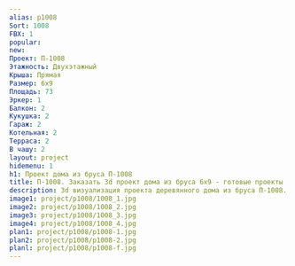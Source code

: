 ```yaml
---
alias: p1008
Sort: 1008
FBX: 1
popular: 
new: 
Проект: П-1008
Этажность: Двухэтажный
Крыша: Прямая
Размер: 6х9
Площадь: 73
Эркер: 1
Балкон: 2
Кукушка: 2
Гараж: 2
Котельная: 2
Терраса: 2
В чашу: 2
layout: project
hidemenu: 1
h1: Проект дома из бруса П-1008
title: П-1008. Заказать 3d проект дома из бруса 6х9 - готовые проекты
description: 3d визуализация проекта деревянного дома из бруса П-1008. Площадь 73 м2, размер 6х9. Вы можете внести любые изменения в проект.
image1: project/p1008/1008_1.jpg
image2: project/p1008/1008_2.jpg
image3: project/p1008/1008_3.jpg
image4: project/p1008/1008_4.jpg
plan1: project/p1008/p1008-1.jpg
plan2: project/p1008/p1008-2.jpg
planl: project/p1008/p1008-f.jpg
---
```

